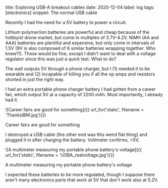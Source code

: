 title: Exploring USB-A breakout cables
date: 2020-12-04
label: log
tags: [electronics]
snippet: The normal USB cable

Recently I had the need for a 5V battery to power a circuit. 

Lithium polymer/ion batteries are powerful and cheap because of the hobbyist drone market, but come in multiples of 3.7V-4.2V. NiMH (AA and AAA) batteries are plentiful and expensive, but only come in intervals of 1.5V (9V is also composed of 6 similar batteries wrapping together. Who knew?!). These would be fine, except I didn't want to deal with a voltage regulator since this was just a quick test. What to do?

The wall outputs 5V through a phone charger, but I (1) needed it to be wearable and (2) incapable of killing you if all the op amps and resistors shorted in just the right way. 

I had an extra portable phone charger battery I had gotten from a career fair, which output 5V at a capacity of 2200 mAh. Most importantly, I already had it. 

![Career fairs are good for something]({{ url_for('static', filename = 'ThanksIBM.jpg')}})
<p class="caption">Career fairs are good for something</p>

I destroyed a USB cable (the other end was this weird flat thing) and plugged it in after charging the battery. Voltmeter confirms, >5V. 

![A multimeter measuring my portable phone battery's voltage]({{ url_for('static', filename = 'USBA_realvoltage.jpg')}})
<p class="caption">A multimeter measuring my portable phone battery's voltage</p>

I expected these batteries to be more regulated, though I suppose there aren't many electronics parts that work at 5V that don't work also at 5.2V. 
